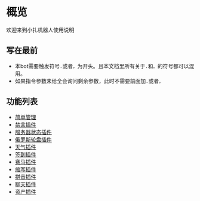 # 概览

欢迎来到小扎机器人使用说明

## 写在最前

- 本bot需要触发符号`.`或者`。`为开头。且本文档里所有关于`.`和`。`的符号都可以混用。
- 如果指令参数未给全会询问剩余参数，此时不需要前面加`.`或者`。`

## 功能列表

- [简单管理](./admin.md)
- [禁言插件](./bans.md)
- [服务器状态插件](./info.md)
- [俄罗斯轮盘插件](./russian_roulette.md)
- [天气插件](./weather.md)
- [签到插件](./chat.md)
- [赛马插件](./horserace.md)
- [缩写插件](./sx.md)
- [拼音插件](./pinyin.md)
- [聊天插件](./chat.md)
- [资产插件](./economic.md)